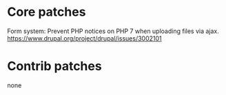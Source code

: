 Core patches
============

  Form system: Prevent PHP notices on PHP 7 when uploading files via ajax.
    https://www.drupal.org/project/drupal/issues/3002101


Contrib patches
===============

  none

